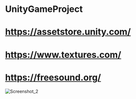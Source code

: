 # UnityGameProject
# https://assetstore.unity.com/
# https://www.textures.com/
# https://freesound.org/
![Screenshot_2](https://github.com/eraybahcegulu/UnityGameProject/assets/84785201/dee46028-0af5-4ade-8b7e-12046a4a81e9)
